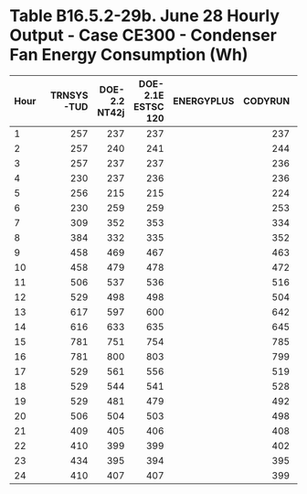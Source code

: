 # Table B16.5.2-29b. June 28 Hourly Output - Case CE300 - Condenser Fan Energy Consumption (Wh)
| Hour | TRNSYS-TUD | DOE-2.2 NT42j | DOE-2.1E ESTSC 120 | ENERGYPLUS | CODYRUN | HOT3000 |     | Min | Max | Mean | Dev % $$ |     | TEST 0.0.0 | 
|:---- | ----------:| -------------:| ------------------:| ----------:| -------:| -------:| ---:| ---:| ---:| ----:| --------:| ---:| ----------:| 
| 1    |        257 |           237 |                237 |            |     237 |     241 |     | 237 | 257 |  242 |      8.1 |     |        237 | 
| 2    |        257 |           240 |                241 |            |     244 |     241 |     | 240 | 257 |  245 |      6.8 |     |        241 | 
| 3    |        257 |           237 |                237 |            |     236 |     237 |     | 236 | 257 |  241 |      8.5 |     |        237 | 
| 4    |        230 |           237 |                236 |            |     236 |     231 |     | 230 | 237 |  234 |      3.2 |     |        236 | 
| 5    |        256 |           215 |                215 |            |     224 |     239 |     | 215 | 256 |  230 |     18.0 |     |        215 | 
| 6    |        230 |           259 |                259 |            |     253 |     293 |     | 230 | 293 |  259 |     24.4 |     |        259 | 
| 7    |        309 |           352 |                353 |            |     334 |     343 |     | 309 | 353 |  338 |     13.1 |     |        353 | 
| 8    |        384 |           332 |                335 |            |     352 |     361 |     | 332 | 384 |  353 |     14.8 |     |        335 | 
| 9    |        458 |           469 |                467 |            |     463 |     461 |     | 458 | 469 |  464 |      2.4 |     |        467 | 
| 10   |        458 |           479 |                478 |            |     472 |     489 |     | 458 | 489 |  475 |      6.6 |     |        478 | 
| 11   |        506 |           537 |                536 |            |     516 |     508 |     | 506 | 537 |  521 |      5.9 |     |        536 | 
| 12   |        529 |           498 |                498 |            |     504 |     497 |     | 497 | 529 |  505 |      6.5 |     |        498 | 
| 13   |        617 |           597 |                600 |            |     642 |     639 |     | 597 | 642 |  619 |      7.3 |     |        600 | 
| 14   |        616 |           633 |                635 |            |     645 |     640 |     | 616 | 645 |  634 |      4.6 |     |        635 | 
| 15   |        781 |           751 |                754 |            |     785 |     785 |     | 751 | 785 |  771 |      4.4 |     |        754 | 
| 16   |        781 |           800 |                803 |            |     799 |     794 |     | 781 | 803 |  795 |      2.8 |     |        803 | 
| 17   |        529 |           561 |                556 |            |     519 |     510 |     | 510 | 561 |  535 |      9.6 |     |        556 | 
| 18   |        529 |           544 |                541 |            |     528 |     507 |     | 507 | 544 |  530 |      7.0 |     |        541 | 
| 19   |        529 |           481 |                479 |            |     492 |     493 |     | 479 | 529 |  495 |     10.2 |     |        479 | 
| 20   |        506 |           504 |                503 |            |     498 |     501 |     | 498 | 506 |  502 |      1.6 |     |        503 | 
| 21   |        409 |           405 |                406 |            |     408 |     406 |     | 405 | 409 |  407 |      1.0 |     |        406 | 
| 22   |        410 |           399 |                399 |            |     402 |     399 |     | 399 | 410 |  402 |      2.6 |     |        399 | 
| 23   |        434 |           395 |                394 |            |     395 |     397 |     | 394 | 434 |  403 |      9.9 |     |        394 | 
| 24   |        410 |           407 |                407 |            |     399 |     386 |     | 386 | 410 |  402 |      6.0 |     |        407 | 


